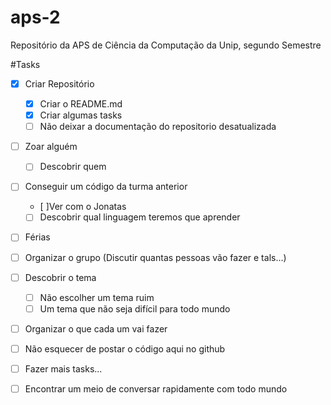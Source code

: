 aps-2
=====

Repositório da APS de Ciência da Computação da Unip, segundo Semestre

#Tasks
- [x] Criar Repositório
  - [x] Criar o README.md
  - [x] Criar algumas tasks
  - [ ] Não deixar a documentação do repositorio desatualizada
- [ ] Zoar alguém
  - [ ] Descobrir quem
- [ ] Conseguir um código da turma anterior
  - [ ]Ver com o Jonatas
  - [ ] Descobrir qual linguagem teremos que aprender
- [ ] Férias
- [ ] Organizar o grupo (Discutir quantas pessoas vão fazer e tals...)
- [ ] Descobrir o tema
  - [ ] Não escolher um tema ruim
  - [ ] Um tema que não seja difícil para todo mundo
- [ ] Organizar o que cada um vai fazer
- [ ] Não esquecer de postar o código aqui no github
- [ ] Fazer mais tasks...

- [ ] Encontrar um meio de conversar rapidamente com todo mundo
